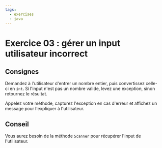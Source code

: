 ```yaml
---
tags:
  - exercises
  - java
---
```


# Exercice 03 : gérer un input utilisateur incorrect

## Consignes

Demandez à l'utilisateur d'entrer un nombre entier, puis convertissez celle-ci en `int`. Si l'input n'est pas un nombre valide, levez une exception, sinon retournez le résultat.

Appelez votre méthode, capturez l'exception en cas d'erreur et affichez un message pour l'expliquer à l'utilisateur.

## Conseil

Vous aurez besoin de la méthode `Scanner` pour récupérer l'input de l'utilisateur.

